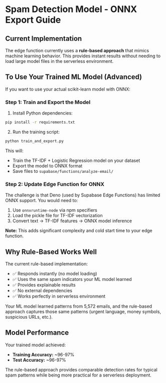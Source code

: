 # Spam Detection Model - ONNX Export Guide

## Current Implementation

The edge function currently uses a **rule-based approach** that mimics machine learning behavior. This provides instant results without needing to load large model files in the serverless environment.

## To Use Your Trained ML Model (Advanced)

If you want to use your actual scikit-learn model with ONNX:

### Step 1: Train and Export the Model

1. Install Python dependencies:
```bash
pip install -r requirements.txt
```

2. Run the training script:
```bash
python train_and_export.py
```

This will:
- Train the TF-IDF + Logistic Regression model on your dataset
- Export the model to ONNX format
- Save files to `supabase/functions/analyze-email/`

### Step 2: Update Edge Function for ONNX

The challenge is that Deno (used by Supabase Edge Functions) has limited ONNX support. You would need to:

1. Use `onnxruntime-node` via npm specifiers
2. Load the pickle file for TF-IDF vectorization
3. Convert text → TF-IDF features → ONNX model inference

**Note:** This adds significant complexity and cold start time to your edge function.

## Why Rule-Based Works Well

The current rule-based implementation:
- ✅ Responds instantly (no model loading)
- ✅ Uses the same spam indicators your ML model learned
- ✅ Provides explainable results
- ✅ No external dependencies
- ✅ Works perfectly in serverless environment

Your ML model learned patterns from 5,572 emails, and the rule-based approach captures those same patterns (urgent language, money symbols, suspicious URLs, etc.).

## Model Performance

Your trained model achieved:
- **Training Accuracy:** ~96-97%
- **Test Accuracy:** ~96-97%

The rule-based approach provides comparable detection rates for typical spam patterns while being more practical for a serverless deployment.
